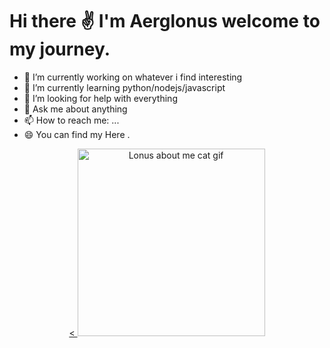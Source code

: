 # Hi there ✌️ I'm Aerglonus welcome to my journey. 
<!--
**Aerglonus/Aerglonus** is a ✨ _special_ ✨ repository because its `README.md` (this file) appears on your GitHub profile. -->

- 🔭 I’m currently working on whatever i find interesting 
- 🌱 I’m currently learning python/nodejs/javascript      
- 🤔 I’m looking for help with everything
- 💬 Ask me about anything  
- 📫 How to reach me: ...
- 😄 You can find my  Here . 


<p align="center">
  <a href="https://github.com/aerglonus">
    <picture><
      <source media="(prefers-color-scheme: dark)" srcset="https://github.com/Aerglonus/Aerglonus/blob/main/sadcat.gif">
      <img width="300" alt="Lonus about me cat gif" src="https://github.com/Aerglonus/Aerglonus/blob/main/snifcat.gif">
    </picture>
  </a>
</p>
